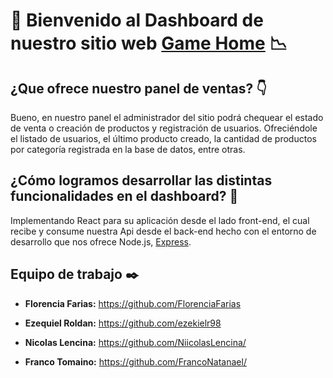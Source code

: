 # :mega: Bienvenido al Dashboard de nuestro sitio web [Game Home](http://gamehome2022.herokuapp.com/) :chart_with_downwards_trend:


##  ¿Que ofrece nuestro panel de ventas? :point_down:

Bueno, en nuestro panel el administrador del sitio podrá chequear el estado de venta o creación de productos y registración de usuarios. Ofreciéndole el listado de usuarios, el último producto creado, la cantidad de productos por categoría registrada en la base de datos, entre otras.


##  ¿Cómo logramos desarrollar las distintas funcionalidades en el dashboard? :eyes:

Implementando React para su aplicación desde el lado front-end, el cual recibe y consume nuestra Api desde el back-end hecho con el entorno de desarrollo que nos ofrece Node.js, [Express](https://github.com/EzequielRoldan/Grupo_1_GameHome_Sprint_8).





## Equipo de trabajo ✒️

- **Florencia Farias:** https://github.com/FlorenciaFarias

- **Ezequiel Roldan:**  https://github.com/ezekielr98

- **Nicolas Lencina:** https://github.com/NiicolasLencina/

- **Franco Tomaino:**  https://github.com/FrancoNatanael/
